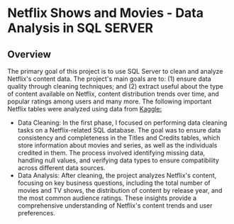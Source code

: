 # Netflix Shows and Movies - Data Analysis in SQL SERVER
## Overview

The primary goal of this project is to use SQL Server to clean and analyze Netflix's content data. The project's main goals are to: (1) ensure data quality through cleaning techniques; and (2) extract useful about the type of content available on Netflix, content distribution trends over time, and popular ratings among users and many more. The following important Netflix tables were analyzed using data from [Kaggle:](https://www.kaggle.com/datasets/victorsoeiro/netflix-tv-shows-and-movies?select=titles.csv)
- Data Cleaning: In the first phase, I focused on performing data cleaning tasks on a Netflix-related SQL database. The goal was to ensure data consistency and completeness in the Titles and Credits tables, which store information about movies and series, as well as the individuals credited in them. The process involved identifying missing data, handling null values, and verifying data types to ensure compatibility across different data sources.
-	Data Analysis: After cleaning, the project analyzes Netflix's content, focusing on key business questions, including the total number of movies and TV shows, the distribution of content by release year, and the most common audience ratings. These insights provide a comprehensive understanding of Netflix's content trends and user preferences.
